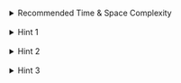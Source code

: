 <br>
<details class="hint-accordion">  
    <summary>Recommended Time & Space Complexity</summary>
    <p>
    You should aim for a solution as good or better than <code>O(n)</code> time and <code>O(n)</code> space, where <code>n</code> is the number of nodes in the given tree.
    </p>
</details>

<br>
<details class="hint-accordion">  
    <summary>Hint 1</summary>
    <p>
    A naive solution would be to store the node values in an array, sort it, and then return the <code>k-th</code> value from the sorted array. This would be an <code>O(nlogn)</code> solution due to sorting. Can you think of a better way? Maybe you should try one of the traversal technique.
    </p>
</details>

<br>
<details class="hint-accordion">  
    <summary>Hint 2</summary>
    <p>
    We can use the Depth First Search (DFS) algorithm to traverse the tree. Since the tree is a Binary Search Tree (BST), we can leverage its structure and perform an in-order traversal, where we first visit the left subtree, then the current node, and finally the right subtree. Why? Because we need the <code>k-th</code> smallest integer, and by visiting the left subtree first, we ensure that we encounter smaller nodes before the current node. How can you implement this?
    </p>
</details>

<br>
<details class="hint-accordion">  
    <summary>Hint 3</summary>
    <p>
    We keep a counter variable <code>cnt</code> to track the position of the current node in the ascending order of values. When <code>cnt == k</code>, we store the current node's value in a global variable and return. This allows us to identify and return the <code>k-th</code> smallest element during the in-order traversal.
    </p>
</details>